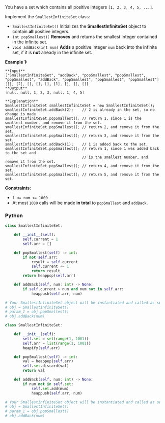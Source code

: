 You have a set which contains all positive integers  `[1, 2, 3, 4, 5, ...]`.

Implement the  `SmallestInfiniteSet`  class:

-   `SmallestInfiniteSet()`  Initializes the  **SmallestInfiniteSet**  object to contain  **all**  positive integers.
-   `int popSmallest()`  **Removes**  and returns the smallest integer contained in the infinite set.
-   `void addBack(int num)`  **Adds**  a positive integer  `num`  back into the infinite set, if it is  **not**  already in the infinite set.

**Example 1:**
```
**Input**
["SmallestInfiniteSet", "addBack", "popSmallest", "popSmallest", "popSmallest", "addBack", "popSmallest", "popSmallest", "popSmallest"]
[[], [2], [], [], [], [1], [], [], []]
**Output**
[null, null, 1, 2, 3, null, 1, 4, 5]

**Explanation**
SmallestInfiniteSet smallestInfiniteSet = new SmallestInfiniteSet();
smallestInfiniteSet.addBack(2);    // 2 is already in the set, so no change is made.
smallestInfiniteSet.popSmallest(); // return 1, since 1 is the smallest number, and remove it from the set.
smallestInfiniteSet.popSmallest(); // return 2, and remove it from the set.
smallestInfiniteSet.popSmallest(); // return 3, and remove it from the set.
smallestInfiniteSet.addBack(1);    // 1 is added back to the set.
smallestInfiniteSet.popSmallest(); // return 1, since 1 was added back to the set and
                                   // is the smallest number, and remove it from the set.
smallestInfiniteSet.popSmallest(); // return 4, and remove it from the set.
smallestInfiniteSet.popSmallest(); // return 5, and remove it from the set.
```

**Constraints:**

-   `1 <= num <= 1000`
-   At most  `1000`  calls will be made  **in total**  to  `popSmallest`  and  `addBack`.


### Python
```python
class SmallestInfiniteSet:

    def __init__(self):
        self.current = 1
        self.arr = []

    def popSmallest(self) -> int:
        if not self.arr:
            result = self.current
            self.current += 1
            return result
        return heappop(self.arr)

    def addBack(self, num: int) -> None:
        if self.current > num and num not in self.arr:
            heappush(self.arr, num)

# Your SmallestInfiniteSet object will be instantiated and called as such:
# obj = SmallestInfiniteSet()
# param_1 = obj.popSmallest()
# obj.addBack(num)
```

```python
class SmallestInfiniteSet:

    def __init__(self):
        self.set = set(range(1, 1001))
        self.arr = list(range(1, 1001))
        heapify(self.arr)

    def popSmallest(self) -> int:
        val = heappop(self.arr)
        self.set.discard(val)
        return val

    def addBack(self, num: int) -> None:
        if num not in self.set:
            self.set.add(num)
            heappush(self.arr, num)

# Your SmallestInfiniteSet object will be instantiated and called as such:
# obj = SmallestInfiniteSet()
# param_1 = obj.popSmallest()
# obj.addBack(num)
```